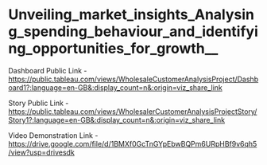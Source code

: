 # Unveiling_market_insights_Analysing_spending_behaviour_and_identifying_opportunities_for_growth__


Dashboard Public Link - https://public.tableau.com/views/WholesaleCustomerAnalysisProject/Dashboard1?:language=en-GB&:display_count=n&:origin=viz_share_link

Story Public Link - https://public.tableau.com/views/WholesalerCustomerAnalysisProjectStory/Story1?:language=en-GB&:display_count=n&:origin=viz_share_link

Video Demonstration Link - https://drive.google.com/file/d/1BMXf0GcTnGYpEbwBQPm6URpHBf9v6qh5/view?usp=drivesdk
